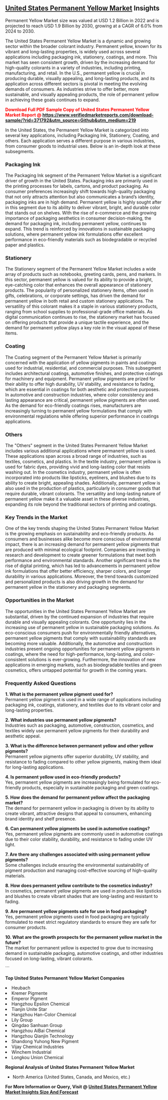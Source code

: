<h2><a href="https://www.verifiedmarketreports.com/download-sample/?rid=371792&amp;utm_source=Github&amp;utm_medium=219" target="_blank">United States Permanent Yellow Market</a> Insights</h2><p>Permanent Yellow Market size was valued at USD 1.2 Billion in 2022 and is projected to reach USD 1.9 Billion by 2030, growing at a CAGR of 6.0% from 2024 to 2030.</p><p> <p>The United States Permanent Yellow Market is a dynamic and growing sector within the broader colorant industry. Permanent yellow, known for its vibrant and long-lasting properties, is widely used across several applications including packaging ink, stationery, coatings, and more. This market has seen consistent growth, driven by the increasing demand for high-quality colorants in a variety of industries, including printing, manufacturing, and retail. In the U.S., permanent yellow is crucial in producing durable, visually appealing, and long-lasting products, and its application across different sectors is pivotal in meeting the evolving demands of consumers. As industries strive to offer better, more sustainable, and visually appealing products, the role of permanent yellow in achieving these goals continues to expand. <b><p><span class=""><span style="color: #ff0000;"><strong>Download Full PDF Sample Copy of United States Permanent Yellow Market Report</strong> @ </span><a href="https://www.verifiedmarketreports.com/download-sample/?rid=371792&amp;utm_source=Github&amp;utm_medium=219" target="_blank">https://www.verifiedmarketreports.com/download-sample/?rid=371792&amp;utm_source=Github&amp;utm_medium=219</a></span></p></b></p> <p>In the United States, the Permanent Yellow Market is categorized into several key applications, including Packaging Ink, Stationery, Coating, and others. Each application serves a different purpose in various industries, from consumer goods to industrial uses. Below is an in-depth look at these subsegments.</p> <h3>Packaging Ink</h3> <p>The Packaging Ink segment of the Permanent Yellow Market is a significant driver of growth in the United States. Packaging inks are primarily used in the printing processes for labels, cartons, and product packaging. As consumer preferences increasingly shift towards high-quality packaging that not only attracts attention but also communicates a brand’s identity, packaging inks are in high demand. Permanent yellow is highly sought after in this segment due to its ability to deliver vibrant, bright, and durable color that stands out on shelves. With the rise of e-commerce and the growing importance of packaging aesthetics in consumer decision-making, the demand for packaging ink, including permanent yellow, continues to expand. This trend is reinforced by innovations in sustainable packaging solutions, where permanent yellow ink formulations offer excellent performance in eco-friendly materials such as biodegradable or recycled paper and plastics.</p> <h3>Stationery</h3> <p>The Stationery segment of the Permanent Yellow Market includes a wide array of products such as notebooks, greeting cards, pens, and markers. In this sector, permanent yellow is valued for its ability to provide a bright, eye-catching color that enhances the overall appearance of stationery products. The popularity of personalized stationery items, often used in gifts, celebrations, or corporate settings, has driven the demand for permanent yellow in both retail and custom stationery applications. The versatility of this colorant makes it a staple in various stationery products, ranging from school supplies to professional-grade office materials. As digital communication continues to rise, the stationery market has focused on offering products that provide a unique tactile experience, and the demand for permanent yellow plays a key role in the visual appeal of these items.</p> <h3>Coating</h3> <p>The Coating segment of the Permanent Yellow Market is primarily concerned with the application of yellow pigments in paints and coatings used for industrial, residential, and commercial purposes. This subsegment includes architectural coatings, automotive finishes, and protective coatings for machinery and equipment. Permanent yellow pigments are prized for their ability to offer high durability, UV stability, and resistance to fading, which are essential in coatings for both aesthetic and protective purposes. In automotive and construction industries, where color consistency and lasting appearance are critical, permanent yellow pigments are often used. As the demand for eco-friendly coatings rises, manufacturers are increasingly turning to permanent yellow formulations that comply with environmental regulations while offering superior performance in coatings applications.</p> <h3>Others</h3> <p>The "Others" segment in the United States Permanent Yellow Market includes various additional applications where permanent yellow is used. These applications span across a broad range of industries, such as textiles, cosmetics, and plastics. In the textile industry, permanent yellow is used for fabric dyes, providing vivid and long-lasting color that resists washing out. In the cosmetics industry, permanent yellow is often incorporated into products like lipsticks, eyeliners, and blushes due to its ability to create bright, appealing shades. Additionally, permanent yellow is also used in the production of plastics, particularly in consumer goods that require durable, vibrant colorants. The versatility and long-lasting nature of permanent yellow make it a valuable asset in these diverse industries, expanding its role beyond the traditional sectors of printing and coatings.</p> <h3>Key Trends in the Market</h3> <p>One of the key trends shaping the United States Permanent Yellow Market is the growing emphasis on sustainability and eco-friendly products. As consumers and businesses alike become more conscious of environmental impact, there is an increasing demand for permanent yellow pigments that are produced with minimal ecological footprint. Companies are investing in research and development to create greener formulations that meet both performance and environmental standards. Another significant trend is the rise of digital printing, which has led to advancements in permanent yellow ink formulations that offer better efficiency, sharper colors, and longer durability in various applications. Moreover, the trend towards customized and personalized products is also driving growth in the demand for permanent yellow in the stationery and packaging segments.</p> <h3>Opportunities in the Market</h3> <p>The opportunities in the United States Permanent Yellow Market are substantial, driven by the continued expansion of industries that require durable and visually appealing colorants. One opportunity lies in the increasing use of permanent yellow in sustainable packaging solutions. As eco-conscious consumers push for environmentally friendly alternatives, permanent yellow pigments that comply with sustainability standards are becoming more valuable. Additionally, the automotive and construction industries present ongoing opportunities for permanent yellow pigments in coatings, where the need for high-performance, long-lasting, and color-consistent solutions is ever-growing. Furthermore, the innovation of new applications in emerging markets, such as biodegradable textiles and green cosmetics, offers untapped potential for growth in the coming years.</p> <h3>Frequently Asked Questions</h3> <p><b>1. What is the permanent yellow pigment used for?</b><br>Permanent yellow pigment is used in a wide range of applications including packaging ink, coatings, stationery, and textiles due to its vibrant color and long-lasting properties.</p> <p><b>2. What industries use permanent yellow pigments?</b><br>Industries such as packaging, automotive, construction, cosmetics, and textiles widely use permanent yellow pigments for their durability and aesthetic appeal.</p> <p><b>3. What is the difference between permanent yellow and other yellow pigments?</b><br>Permanent yellow pigments offer superior durability, UV stability, and resistance to fading compared to other yellow pigments, making them ideal for long-lasting applications.</p> <p><b>4. Is permanent yellow used in eco-friendly products?</b><br>Yes, permanent yellow pigments are increasingly being formulated for eco-friendly products, especially in sustainable packaging and green coatings.</p> <p><b>5. How does the demand for permanent yellow affect the packaging market?</b><br>The demand for permanent yellow in packaging is driven by its ability to create vibrant, attractive designs that appeal to consumers, enhancing brand identity and shelf presence.</p> <p><b>6. Can permanent yellow pigments be used in automotive coatings?</b><br>Yes, permanent yellow pigments are commonly used in automotive coatings due to their color stability, durability, and resistance to fading under UV light.</p> <p><b>7. Are there any challenges associated with using permanent yellow pigments?</b><br>Some challenges include ensuring the environmental sustainability of pigment production and managing cost-effective sourcing of high-quality materials.</p> <p><b>8. How does permanent yellow contribute to the cosmetics industry?</b><br>In cosmetics, permanent yellow pigments are used in products like lipsticks and blushes to create vibrant shades that are long-lasting and resistant to fading.</p> <p><b>9. Are permanent yellow pigments safe for use in food packaging?</b><br>Yes, permanent yellow pigments used in food packaging are typically formulated to meet strict regulatory standards to ensure they are safe for consumer products.</p> <p><b>10. What are the growth prospects for the permanent yellow market in the future?</b><br>The market for permanent yellow is expected to grow due to increasing demand in sustainable packaging, automotive coatings, and other industries focused on long-lasting, vibrant colorants.</p> ```</p><p><strong>Top United States Permanent Yellow Market Companies</strong></p><div data-test-id=""><p><li>Heubach</li><li> Kremer Pigmente</li><li> Emperor Pigment</li><li> Hangzhou Epsilon Chemical</li><li> Tianjin Unite Star</li><li> Hangzhou Han-Color Chemical</li><li> Lily Group</li><li> Qingdao Sanhuan Group</li><li> Hangzhou AiBai Chemical</li><li> Hangzhou Qianjin Technology</li><li> Shandong Yuhong New Pigment</li><li> Vijay Chemical Industries</li><li> Winchem Industrial</li><li> Longkou Union Chemical</li></p><div><strong>Regional Analysis of&nbsp;United States Permanent Yellow Market</strong></div><ul><li dir="ltr"><p dir="ltr">North America&nbsp;(United States, Canada, and Mexico, etc.)</p></li></ul><p><strong>For More Information or Query, Visit @&nbsp;</strong><strong><a href="https://www.verifiedmarketreports.com/product/permanent-yellow-market/?utm_source=Github&amp;utm_medium=219" target="_blank">United States Permanent Yellow Market Insights Size And Forecast</a></strong></p></div>
